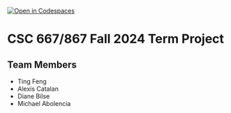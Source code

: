 [![Open in Codespaces](https://classroom.github.com/assets/launch-codespace-2972f46106e565e64193e422d61a12cf1da4916b45550586e14ef0a7c637dd04.svg)](https://classroom.github.com/open-in-codespaces?assignment_repo_id=16638746)

# CSC 667/867 Fall 2024 Term Project

## Team Members

- Ting Feng
- Alexis Catalan
- Diane Bilse
- Michael Abolencia
